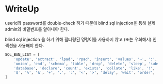 # WriteUp
userid와 password를 double-check 하기 때문에 blind sql injection을 통해 실제 admin의 비밀번호를 알아내야 한다. 
 
blind sql injection 을 하기 위해 필터링된 명령어를 사용하지 않고 (또는 우회해서) 인젝션을 사용해야 한다. 
```python
SQL_BAN_LIST = [
    'update', 'extract', 'lpad', 'rpad', 'insert', 'values', '~', ':', '+',
    'union', 'end', 'schema', 'table', 'drop', 'delete', 'sleep', 'substring',
    'database', 'declare', 'count', 'exists', 'collate', 'like', '!', '"',
    '$', '%', '&', '+', '.', ':', '<', '>', 'delay', 'wait', 'order', 'alter'
]
``` 

